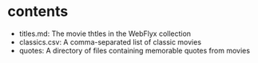 # contents   

- titles.md: The movie thtles in the WebFlyx collection
- classics.csv: A comma-separated list of classic movies
- quotes: A directory of files containing memorable quotes from movies

